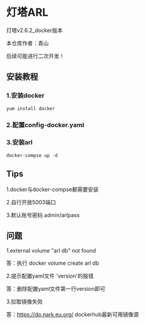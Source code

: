 # 灯塔ARL
灯塔v2.6.2_docker版本

本仓库作者：青山

后续可能进行二次开发！

## 安装教程

### 1.安装docker

```shell
yum install docker
```

### 2.配置config-docker.yaml


### 3.安装arl

```shell
docker-compse up -d
```

## Tips

1.docker与docker-compse都需要安装

2.自行开放5003端口

3.默认账号密码 admin/arlpass

## 问题
1.external volume "arl db" not found

答：执行 docker volume create arl db

2.提示配置yaml文件 'version'的报错

答：删除配置yaml文件第一行version即可

3.拉取镜像失败

答：https://do.nark.eu.org/ dockerhub最新可用镜像源
